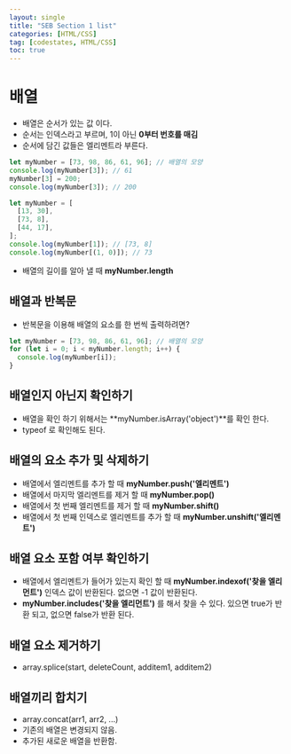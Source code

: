 ```yaml
---
layout: single
title: "SEB Section 1 list"
categories: [HTML/CSS]
tag: [codestates, HTML/CSS]
toc: true
---
```


# 배열

- 배열은 순서가 있는 값 이다.
- 순서는 인덱스라고 부르며, 1이 아닌 **0부터 번호를 매김**
- 순서에 담긴 값들은 엘리멘트라 부른다.

```javascript
let myNumber = [73, 98, 86, 61, 96]; // 배열의 모양
console.log(myNumber[3]); // 61
myNumber[3] = 200;
console.log(myNumber[3]); // 200
```

```javascript
let myNumber = [
  [13, 30],
  [73, 8],
  [44, 17],
];
console.log(myNumber[1]); // [73, 8]
console.log(myNumber[(1, 0)]); // 73
```

- 배열의 길이를 알아 낼 때 **myNumber.length**

## 배열과 반복문

- 반복문을 이용해 배열의 요소를 한 번씩 출력하려면?

```javascript
let myNumber = [73, 98, 86, 61, 96]; // 배열의 모양
for (let i = 0; i < myNumber.length; i++) {
  console.log(myNumber[i]);
}
```

## 배열인지 아닌지 확인하기

- 배열을 확인 하기 위해서는 **myNumber.isArray('object')**를 확인 한다.
- typeof 로 확인해도 된다.

## 배열의 요소 추가 및 삭제하기

- 배열에서 엘리멘트를 추가 할 때 **myNumber.push('엘리멘트')**
- 배열에서 마지막 엘리멘트를 제거 할 때 **myNumber.pop()**
- 배열에서 첫 번째 엘리멘트를 제거 할 때 **myNumber.shift()**
- 배열에서 첫 번째 인덱스로 엘리멘트를 추가 할 때 **myNumber.unshift('엘리멘트')**

## 배열 요소 포함 여부 확인하기

- 배열에서 엘리멘트가 들어가 있는지 확인 할 때 **myNumber.indexof('찾을 엘리먼트')** 인덱스 값이 반환된다. 없으면 -1 값이 반환된다.
- **myNumber.includes('찾을 엘리먼트')** 를 해서 찾을 수 있다. 있으면 true가 반환 되고, 없으면 false가 반환 된다.

## 배열 요소 제거하기

- array.splice(start, deleteCount, additem1, additem2)

## 배열끼리 합치기

- array.concat(arr1, arr2, ...)
- 기존의 배열은 변경되지 않음.
- 추가된 새로운 배열을 반환함.
